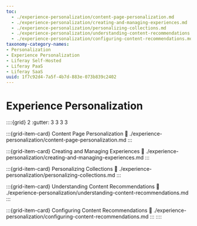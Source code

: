 ```yaml
---
toc:
  - ./experience-personalization/content-page-personalization.md
  - ./experience-personalization/creating-and-managing-experiences.md
  - ./experience-personalization/personalizing-collections.md
  - ./experience-personalization/understanding-content-recommendations.md
  - ./experience-personalization/configuring-content-recommendations.md
taxonomy-category-names:
- Personalization
- Experience Personalization
- Liferay Self-Hosted
- Liferay PaaS
- Liferay SaaS
uuid: 1f7c92d4-7a5f-4b7d-883e-073b839c2402
---
```

# Experience Personalization

::::{grid} 2
:gutter: 3 3 3 3

:::{grid-item-card} Content Page Personalization
:link: ./experience-personalization/content-page-personalization.md
:::

:::{grid-item-card} Creating and Managing Experiences
:link: ./experience-personalization/creating-and-managing-experiences.md
:::

:::{grid-item-card} Personalizing Collections
:link: ./experience-personalization/personalizing-collections.md
:::

:::{grid-item-card} Understanding Content Recommendations
:link: ./experience-personalization/understanding-content-recommendations.md
:::

:::{grid-item-card} Configuring Content Recommendations
:link: ./experience-personalization/configuring-content-recommendations.md
:::
::::
